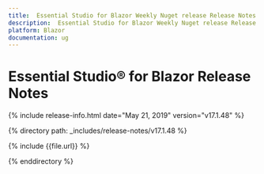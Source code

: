 ```yaml
---
title:  Essential Studio for Blazor Weekly Nuget release Release Notes  
description:  Essential Studio for Blazor Weekly Nuget release Release Notes  
platform: Blazor
documentation: ug
---
```


#  Essential Studio&reg; for Blazor  Release Notes  

{% include release-info.html date="May 21, 2019"  version="v17.1.48" %} 

{% directory path: _includes/release-notes/v17.1.48 %}

{% include {{file.url}} %}

{% enddirectory %}



